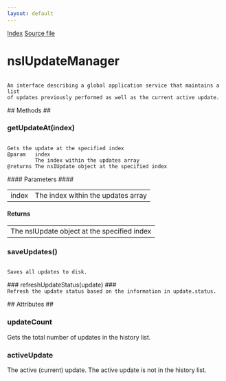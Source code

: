 ```yaml
---
layout: default
---
```

<div id='links'><a href="../index.html">Index</a>
<a href="http://dxr.mozilla.org/mozilla-central/source/toolkit/mozapps/update/nsIUpdateService.idl">Source file</a>
</div>

# nsIUpdateManager #
<code>  
An interface describing a global application service that maintains a list  
of updates previously performed as well as the current active update.  
  
</code>
## Methods ##

### getUpdateAt(index) ###
<code>  
Gets the update at the specified index  
@param   index  
         The index within the updates array  
@returns The nsIUpdate object at the specified index  
  
</code>
#### Parameters ####

<table>

<tr>
<td>index</td>
<td>         The index within the updates array  
</td>
</tr>

</table>

#### Returns ####

<table>

<tr>
<td>The nsIUpdate object at the specified index  
</td>
</tr>

</table>

### saveUpdates() ###
<code>  
Saves all updates to disk.  
  
</code>
### refreshUpdateStatus(update) ###
<code>  
Refresh the update status based on the information in update.status.  
  
</code>
## Attributes ##

### updateCount ###
  
Gets the total number of updates in the history list.  
  

### activeUpdate ###
  
The active (current) update. The active update is not in the history list.  
  
